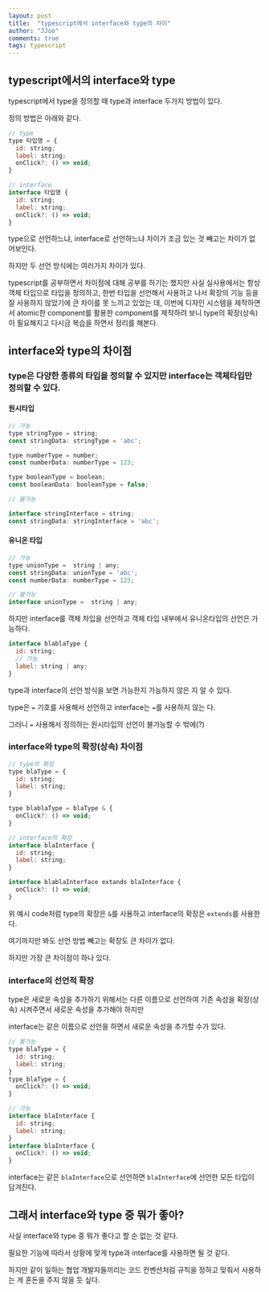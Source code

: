 ```yaml
---
layout: post
title:  "typescript에서 interface와 type의 차이"
author: "JJoo"
comments: true
tags: typescript
---
```


## typescript에서의 interface와 type

typescript에서 type을 정의할 때 type과 interface 두가지 방법이 있다. 

정의 방법은 아래와 같다.

```javascript
// type
type 타입명 = {
  id: string;
  label: string;
  onClick?: () => void;
}

// interface
interface 타입명 {
  id: string;
  label: string;
  onClick?: () => void;
}
```

type으로 선언하느냐, interface로 선언하느냐 차이가 조금 있는 것 빼고는 차이가 없어보인다. 

하지만 두 선언 방식에는 여러가지 차이가 있다. 

typescript를 공부하면서 차이점에 대해 공부를 하기는 했지만 사실 실사용에서는 항상 객체 타입으로 타입을 정의하고, 한번 타입을 선언해서 사용하고 나서 확장의 기능 등을 잘 사용하지 않았기에 큰 차이를 못 느끼고 있었는 데, 
이번에 디자인 시스템을 제작하면서 atomic한 component를 활용한 component를 제작하려 보니 type의 확장(상속)이 필요해지고 다시금 복습을 하면서 정리를 해본다. 


## interface와 type의 차이점 

### type은 다양한 종류의 타입을 정의할 수 있지만 interface는 객체타입만 정의할 수 있다. 

#### 원시타입

```javascript
// 가능
type stringType = string;
const stringData: stringType = 'abc';

type numberType = number;
const numberData: numberType = 123;

type booleanType = boolean;
const booleanData: booleanType = false;

// 불가능

interface stringInterface = string;
const stringData: stringInterface = 'abc';

```

#### 유니온 타입

```javascript
// 가능
type unionType =  string | any;
const stringData: unionType = 'abc';
const numberData: numberType = 123;

// 불가능
interface unionType =  string | any;
```

하지만 interface를 객체 차입을 선언하고 객체 타입 내부에서 유니온타입의 선언은 가능하다. 

```javascript
interface blablaType {
  id: string;
  // 가능
  label: string | any;
} 
```

type과 interface의 선언 방식을 보면 가능한지 가능하지 않은 지 알 수 있다. 

type은 ```=``` 기호를 사용해서 선언하고 interface는 `=`를 사용하지 않는 다.

그러니 `=` 사용해서 정의하는 원시타입의 선언이 불가능할 수 밖에(?)

### interface와 type의 확장(상속) 차이점 

```javascript
// type의 확장
type blaType = {
  id: string;
  label: string;
}

type blablaType = blaType & {
  onClick?: () => void;
}

// interface의 확장
interface blaInterface {
  id: string;
  label: string;
}

interface blablaInterface extands blaInterface {
  onClick?: () => void;
}
```

위 예시 code처럼 type의 확장은 `&`를 사용하고 interface의 확장은 `extends`를 사용한다. 

여기까지만 봐도 선언 방법 빼고는 확장도 큰 차이가 없다. 

하지만 가장 큰 차이점이 하나 있다. 

### interface의 선언적 확장 

type은 새로운 속성을 추가하기 위해서는 다른 이름으로 선언하여 기존 속성을 확장(상속) 시켜주면서 새로운 속성을 추가해야 하지만 

interface는 같은 이름으로 선언을 하면서 새로운 속성을 추가할 수가 있다. 

```javascript
// 불가능 
type blaType = {
  id: string;
  label: string;
}
type blaType = {
  onClick?: () => void;
}

// 가능
interface blaInterface {
  id: string;
  label: string;
}
interface blaInterface {
  onClick?: () => void;
}
```

interface는 같은 `blaInterface`으로 선언하면 `blaInterface`에 선언한 모든 타입이 담겨진다. 

## 그래서 interface와 type 중 뭐가 좋아? 

사실 interface와 type 중 뭐가 좋다고 할 순 없는 것 같다. 

필요한 기능에 따라서 상황에 맞게 type과 interface를 사용하면 될 것 같다. 

하지만 같이 일하는 협업 개발자들끼리는 코드 컨벤션처럼 규칙을 정하고 맞춰서 사용하는 게 혼돈을 주지 않을 듯 싶다. 

